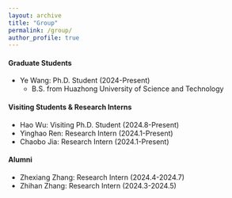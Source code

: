 ```yaml
---
layout: archive
title: "Group"
permalink: /group/
author_profile: true
---
```



#### Graduate Students

- Ye Wang: Ph.D. Student (2024-Present)
    - B.S. from Huazhong University of Science and Technology

#### Visiting Students & Research Interns

- Hao Wu: Visiting Ph.D. Student (2024.8-Present)
- Yinghao Ren: Research Intern (2024.1-Present)
- Chaobo Jia: Research Intern (2024.1-Present)

#### Alumni

- Zhexiang Zhang: Research Intern (2024.4-2024.7)
- Zhihan Zhang: Research Intern (2024.3-2024.5)
